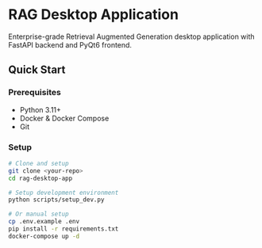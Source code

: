 # RAG Desktop Application

Enterprise-grade Retrieval Augmented Generation desktop application with FastAPI backend and PyQt6 frontend.

## Quick Start

### Prerequisites
- Python 3.11+
- Docker & Docker Compose
- Git

### Setup
```bash
# Clone and setup
git clone <your-repo>
cd rag-desktop-app

# Setup development environment
python scripts/setup_dev.py

# Or manual setup
cp .env.example .env
pip install -r requirements.txt
docker-compose up -d